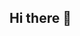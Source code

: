 ## Hi there 👋

<!--
**clio0810/clio0810** is a ✨ _special_ ✨ repository because its `README.md` (this file) appears on your GitHub profile.

Here are some ideas to get you started:

- 🔭 I’m currently working on ...
- 🌱 I’m currently learning ...
- 👯 I’m looking to collaborate on ...
- 🤔 I’m looking for help with ...code
- 💬 Ask me about ...
- 📫 How to reach me: ...
- 😄 Pronouns: ...
- ⚡ Fun fact: ...
-->
